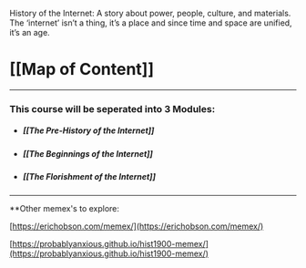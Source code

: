 History of the Internet: A story about power, people, culture, and materials. The ‘internet’ isn’t a thing, it’s a place and since time and space are unified, it’s an age.

# [[Map of Content]]
---
### This course will be seperated into 3 Modules:

- ##### [[The Pre-History of the Internet]]

- ##### [[The Beginnings of the Internet]]

- ##### [[The Florishment of the Internet]]

--- 
**Other memex's to explore:

[https://erichobson.com/memex/](https://erichobson.com/memex/)

[https://probablyanxious.github.io/hist1900-memex/](https://probablyanxious.github.io/hist1900-memex/)
